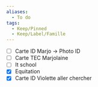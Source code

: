 ```yaml
---
aliases:
  - To do
tags:
  - Keep/Pinned
  - Keep/Label/Famille
---
```



- [ ] Carte ID Marjo -> Photo ID
- [ ] Carte TEC Marjolaine
- [ ] It school
- [X] Equitation
- [X] Carte ID Violette aller chercher